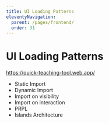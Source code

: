 ```yaml
---
title: UI Loading Patterns
eleventyNavigation:
  parent: /pages/frontend/
  order: 31
---
```


# UI Loading Patterns

https://quick-teaching-tool.web.app/

- Static Import
- Dynamic Import
- Import on visibility
- Import on interaction
- PRPL
- Islands Architecture
